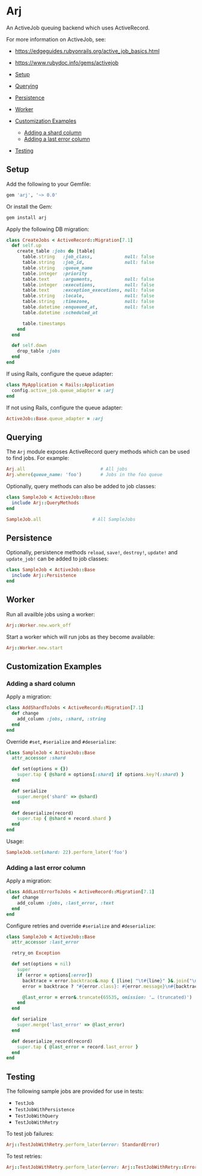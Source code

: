 # Arj

An ActiveJob queuing backend which uses ActiveRecord. 

For more information on ActiveJob, see:

- https://edgeguides.rubyonrails.org/active_job_basics.html
- https://www.rubydoc.info/gems/activejob

- [Setup](#setup)
- [Querying](#querying)
- [Persistence](#persistence)
- [Worker](#worker)
- [Customization Examples](#customization-examples)
  * [Adding a shard column](#adding-a-shard-column)
  * [Adding a last error column](#adding-a-last-error-column)
- [Testing](#testing)

## Setup

Add the following to your Gemfile:

```ruby
gem 'arj', '~> 0.0'
```

Or install the Gem:

```bash
gem install arj
```

Apply the following DB migration:

```ruby
class CreateJobs < ActiveRecord::Migration[7.1]
  def self.up
    create_table :jobs do |table|
      table.string   :job_class,            null: false
      table.string   :job_id,               null: false
      table.string   :queue_name
      table.integer  :priority
      table.text     :arguments,            null: false
      table.integer  :executions,           null: false
      table.text     :exception_executions, null: false
      table.string   :locale,               null: false
      table.string   :timezone,             null: false
      table.datetime :enqueued_at,          null: false
      table.datetime :scheduled_at

      table.timestamps
    end
  end

  def self.down
    drop_table :jobs
  end
end
```

If using Rails, configure the queue adapter:

```ruby
class MyApplication < Rails::Application
  config.active_job.queue_adapter = :arj
end
```

If not using Rails, configure the queue adapter:

```ruby
ActiveJob::Base.queue_adapter = :arj
```

## Querying

The `Arj` module exposes ActiveRecord query methods which can be used to find jobs. For example:

```ruby
Arj.all                            # All jobs
Arj.where(queue_name: 'foo')       # Jobs in the foo queue
```

Optionally, query methods can also be added to job classes:

```ruby
class SampleJob < ActiveJob::Base
  include Arj::QueryMethods
end
```

```ruby
SampleJob.all                   # All SampleJobs
```

## Persistence

Optionally, persistence methods `reload`, `save!`, `destroy!`, `update!` and `update_job!` can be added to job classes:

```ruby
class SampleJob < ActiveJob::Base
  include Arj::Persistence
end
```

## Worker

Run all availble jobs using a worker:

```ruby
Arj::Worker.new.work_off
```

Start a worker which will run jobs as they become available:

```ruby
Arj::Worker.new.start
```

## Customization Examples

### Adding a shard column

Apply a migration:

```ruby
class AddShardToJobs < ActiveRecord::Migration[7.1]
  def change
    add_column :jobs, :shard, :string
  end
end
```

Override `#set`, `#serialize` and `#deserialize`:

```ruby
class SampleJob < ActiveJob::Base
  attr_accessor :shard

  def set(options = {})
    super.tap { @shard = options[:shard] if options.key?(:shard) }
  end

  def serialize
    super.merge('shard' => @shard)
  end

  def deserialize(record)
    super.tap { @shard = record.shard }
  end
end
```

Usage:

```ruby
SampleJob.set(shard: 22).perform_later('foo')
```

### Adding a last error column

Apply a migration:

```ruby
class AddLastErrorToJobs < ActiveRecord::Migration[7.1]
  def change
    add_column :jobs, :last_error, :text
  end
end
```

Configure retries and override `#serialize` and `#deserialize`:

```ruby
class SampleJob < ActiveJob::Base
  attr_accessor :last_error

  retry_on Exception

  def set(options = nil)
    super
    if (error = options[:error])
      backtrace = error.backtrace&.map { |line| "\t#{line}" }&.join("\n")
      error = backtrace ? "#{error.class}: #{error.message}\n#{backtrace}" : "#{error.class}: #{error.message}"

      @last_error = error&.truncate(65535, omission: '… (truncated)')
    end
  end

  def serialize
    super.merge('last_error' => @last_error)
  end

  def deserialize_record(record)
    super.tap { @last_error = record.last_error }
  end
end
```

## Testing

The following sample jobs are provided for use in tests:

- `TestJob`
- `TestJobWithPersistence`
- `TestJobWithQuery`
- `TestJobWithRetry`

To test job failures:

```ruby
Arj::TestJobWithRetry.perform_later(error: StandardError)
```

To test retries:
```ruby
Arj::TestJobWithRetry.perform_later(error: Arj::TestJobWithRetry::Error)
```
